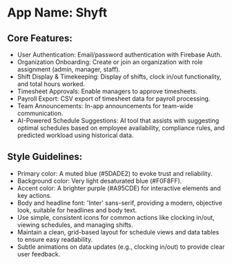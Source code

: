 # **App Name**: Shyft

## Core Features:

- User Authentication: Email/password authentication with Firebase Auth.
- Organization Onboarding: Create or join an organization with role assignment (admin, manager, staff).
- Shift Display & Timekeeping: Display of shifts, clock in/out functionality, and total hours worked.
- Timesheet Approvals: Enable managers to approve timesheets.
- Payroll Export: CSV export of timesheet data for payroll processing.
- Team Announcements: In-app announcements for team-wide communication.
- AI-Powered Schedule Suggestions: AI tool that assists with suggesting optimal schedules based on employee availability, compliance rules, and predicted workload using historical data. 

## Style Guidelines:

- Primary color: A muted blue (#5DADE2) to evoke trust and reliability.
- Background color: Very light desaturated blue (#F0F8FF).
- Accent color: A brighter purple (#A95CDE) for interactive elements and key actions.
- Body and headline font: 'Inter' sans-serif, providing a modern, objective look, suitable for headlines and body text.
- Use simple, consistent icons for common actions like clocking in/out, viewing schedules, and managing shifts.
- Maintain a clean, grid-based layout for schedule views and data tables to ensure easy readability.
- Subtle animations on data updates (e.g., clocking in/out) to provide clear user feedback.